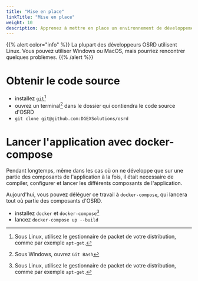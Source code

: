 ```yaml
---
title: "Mise en place"
linkTitle: "Mise en place"
weight: 10
description: Apprenez à mettre en place un environnement de développement
---
```


{{% alert color="info" %}}
La plupart des développeurs OSRD utilisent Linux. Vous pouvez utiliser Windows ou MacOS, mais pourriez rencontrer quelques problèmes.
{{% /alert %}}

# Obtenir le code source

 - installez [`git`](https://git-scm.com/)[^package-manager]
 - ouvrez un terminal[^git-bash] dans le dossier qui contiendra le code source d'OSRD
 - `git clone git@github.com:DGEXSolutions/osrd`


# Lancer l'application avec docker-compose

Pendant longtemps, même dans les cas où on ne développe que sur une partie des composants de l'application à la fois, il était necessaire de compiler, configurer et lancer les différents composants de l'application.

Aujourd'hui, vous pouvez déléguer ce travail à `docker-compose`, qui lancera tout où partie des composants d'OSRD.


 - installez `docker` et `docker-compose`[^package-manager]
 - lancez `docker-compose up --build`

[^package-manager]: Sous Linux, utilisez le gestionnaire de packet de votre distribution, comme par exemple `apt-get`.
[^git-bash]: Sous Windows, ouvrez `Git Bash`
